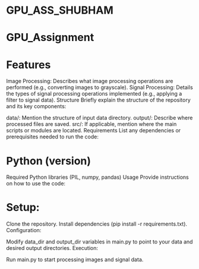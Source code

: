# GPU_ASS_SHUBHAM
# GPU_Assignment

# Features
Image Processing: Describes what image processing operations are performed (e.g., converting images to grayscale).
Signal Processing: Details the types of signal processing operations implemented (e.g., applying a filter to signal data).
Structure
Briefly explain the structure of the repository and its key components:

data/: Mention the structure of input data directory.
output/: Describe where processed files are saved.
src/: If applicable, mention where the main scripts or modules are located.
Requirements
List any dependencies or prerequisites needed to run the code:

# Python (version)
Required Python libraries (PIL, numpy, pandas)
Usage
Provide instructions on how to use the code:

# Setup:

Clone the repository.
Install dependencies (pip install -r requirements.txt).
Configuration:

Modify data_dir and output_dir variables in main.py to point to your data and desired output directories.
Execution:

Run main.py to start processing images and signal data.
